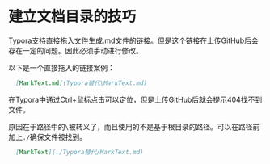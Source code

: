 # 建立文档目录的技巧

Typora支持直接拖入文件生成.md文件的链接。但是这个链接在上传GitHub后会存在一定的问题。因此必须手动进行修改。

以下是一个直接拖入的链接案例：

```markdown
  [MarkText.md](Typora替代\MarkText.md) 
```

在Typora中通过Ctrl+鼠标点击可以定位，但是上传GitHub后就会提示404找不到文件。

原因在于路径中的`\`被转义了，而且使用的不是基于根目录的路径。可以在路径前加上`./`确保文件被找到。
```markdown
  [MarkText](./Typora替代/MarkText.md) 
```

